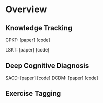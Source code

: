 # Overview



## Knowledge Tracking

CPKT:                              [paper] [code]

LSKT:                              [paper] [code]



## Deep Cognitive Diagnosis

SACD:                              [paper] [code]
DCDM:                              [paper] [code]




## Exercise Tagging
